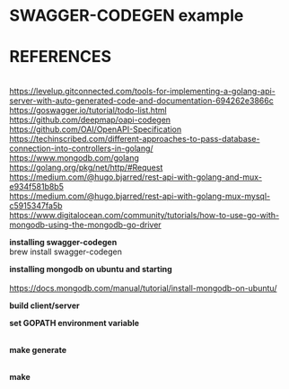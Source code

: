 # SWAGGER-CODEGEN example 
# REFERENCES
   <br> https://levelup.gitconnected.com/tools-for-implementing-a-golang-api-server-with-auto-generated-code-and-documentation-694262e3866c
   <br> https://goswagger.io/tutorial/todo-list.html
   <br> https://github.com/deepmap/oapi-codegen
   <br> https://github.com/OAI/OpenAPI-Specification
   <br> https://techinscribed.com/different-approaches-to-pass-database-connection-into-controllers-in-golang/
   <br> https://www.mongodb.com/golang
   <br> https://golang.org/pkg/net/http/#Request
   <br> https://medium.com/@hugo.bjarred/rest-api-with-golang-and-mux-e934f581b8b5
   <br> https://medium.com/@hugo.bjarred/rest-api-with-golang-mux-mysql-c5915347fa5b
   <br> https://www.digitalocean.com/community/tutorials/how-to-use-go-with-mongodb-using-the-mongodb-go-driver
 

<b> installing swagger-codegen </b>
<br> brew install swagger-codegen

<b> installing mongodb on ubuntu and starting </b>   
<br> https://docs.mongodb.com/manual/tutorial/install-mongodb-on-ubuntu/

<b>  build client/server </b>

<b> set GOPATH environment variable

<br> make generate

<br> make

 
